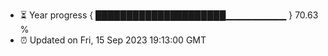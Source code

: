- ⏳ Year progress { █████████████████████▁▁▁▁▁▁▁▁▁ } 70.63 %
- ⏰ Updated on Fri, 15 Sep 2023 19:13:00 GMT

